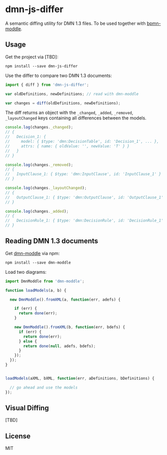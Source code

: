 # dmn-js-differ


A semantic diffing utility for DMN 1.3 files. To be used together with [bpmn-moddle](https://github.com/bpmn-io/dmn-moddle).


## Usage

Get the project via [TBD]:

```
npm install --save dmn-js-differ
```

Use the differ to compare two DMN 1.3 documents:

```javascript
import { diff } from 'dmn-js-differ';

var oldDefinitions, newDefinitions; // read with dmn-moddle

var changes = diff(oldDefinitions, newDefinitions);
```

The diff returns an object with the `_changed`, `_added`, `_removed`, `_layoutChanged` keys containing all differences between the models.

```javascript
console.log(changes._changed);
// {
//   Decision_1: {
//     model: { $type: 'dmn:DecisionTable', id: 'Decision_1', ... },
//     attrs: { name: { oldValue: '', newValue: 'T' } }
//   }
// }

console.log(changes._removed);
// {
//   InputClause_1: { $type: 'dmn:InputClause', id: 'InputClause_1' }
// }

console.log(changes._layoutChanged);
// {
//   OutputClause_1: { $type: 'dmn:OutputClause', id: 'OutputClause_1' }
// }

console.log(changes._added);
// {
//   DecisionRule_1: { $type: 'dmn:DecisionRule', id: 'DecisionRule_1' }
// }
```

## Reading DMN 1.3 documents

Get [dmn-moddle](https://github.com/bpmn-io/dmn-moddle) via npm:

```
npm install --save dmn-moddle
```

Load two diagrams:

```javascript
import DmnModdle from 'dmn-moddle';

function loadModels(a, b) {

  new DmnModdle().fromXML(a, function(err, adefs) {

    if (err) {
      return done(err);
    }

    new DmnModdle().fromXML(b, function(err, bdefs) {
      if (err) {
        return done(err);
      } else {
        return done(null, adefs, bdefs);
      }
    });
  });
}


loadModels(aXML, bXML, function(err, aDefinitions, bDefinitions) {

  // go ahead and use the models
});
```

## Visual Diffing

[TBD]


## License

MIT
